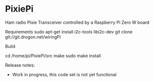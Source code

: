 PixiePi
=======

Ham radio Pixie Transceiver controlled by a Raspberry Pi Zero W board


Requirements
sudo apt-get install i2c-tools libi2c-dev
git clone git://git.drogon.net/wiringPi

Build

cd /home/pi/PixiePi/src
make
sudo make install
 

Release notes:

  * Work in progress, this code set is not yet functional
